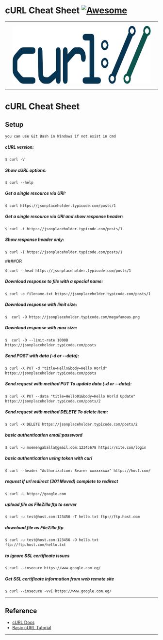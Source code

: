 cURL Cheat Sheet [![Awesome](https://cdn.rawgit.com/sindresorhus/awesome/d7305f38d29fed78fa85652e3a63e154dd8e8829/media/badge.svg)](https://github.com/sindresorhus/awesome)
===============
<hr>
<p align="center">
    <img alt="cURL" src="./cURL.svg" height="190" width="455">
</p>
<hr>


cURL Cheat Sheet
===============


## Setup

```
you can use Git Bash in Windows if not exist in cmd
```

##### cURL version:
```
$ curl -V
```

##### Show cURL options:
```
$ curl --help
```
##### Get a single resource via URI:
```
$ curl https://jsonplaceholder.typicode.com/posts/1
```

##### Get a single resource via URI and show response header:
```
$ curl -i https://jsonplaceholder.typicode.com/posts/1
```

##### Show response header only:
```
$ curl -I https://jsonplaceholder.typicode.com/posts/1
```
####OR
```
$ curl --head https://jsonplaceholder.typicode.com/posts/1
```

##### Download response to file with a special name:
```
$ curl -o filename.txt https://jsonplaceholder.typicode.com/posts/1
```

##### Download response with limit size:
```
$  curl -O https://jsonplaceholder.typicode.com/megafamous.png
```

##### Download response with max size:
```
$  curl -O --limit-rate 1000B https://jsonplaceholder.typicode.com/posts
```

##### Send POST with data (-d or --data):
```
$ curl -X PUT -d "title=Hello&body=Hello World" https://jsonplaceholder.typicode.com/posts
```

##### Send request with method PUT To update data (-d or --data):
```
$ curl -X PUT --data "title=Hello01&body=Hello World Update" https://jsonplaceholder.typicode.com/posts/2
```

##### Send request with method DELETE To delete item:
```
$ curl -X DELETE https://jsonplaceholder.typicode.com/posts/2
```

##### basic authentication email:password
```
$ curl -u moemengaballa@gmail.com:12345678 https://site.com/login
```

##### basic authentication using token with curl

```
$ curl --header "Authorization: Bearer xxxxxxxxx" https://host.com/
```

##### request if url redirect (301 Moved) complete to redirect
```
$ curl -L https://google.com
```

##### upload file as FileZilla ftp to server
```
$ curl -u test@host.com:123456 -T hello.txt ftp://ftp.host.com
```

##### download file as FileZilla ftp
```
$ curl -u test@host.com:123456 -O hello.txt ftp://ftp.host.com/hello.txt
```

##### to ignore SSL certificate issues
```
$ curl --insecure https://www.google.com.eg/
```

##### Get SSL certificate information from web remote site
```
$ curl --insecure -vvI https://www.google.com.eg/
```
<hr>

## Reference

* [cURL Docs](https://curl.se/docs/)
* [Basic cURL Tutorial](https://www.youtube.com/watch?v=7XUibDYw4mc&ab_channel=TraversyMedia)

<hr>

